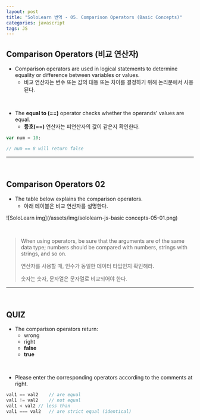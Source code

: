 ```yaml
---
layout: post
title: "SoloLearn 번역 - 05. Comparison Operators (Basic Concepts)"
categories: javascript
tags: JS
---
```


## Comparison Operators (비교 연산자)

- Comparison operators are used in logical statements to determine equality or difference between variables or values.
  - 비교 연산자는 변수 또는 값의 대등 또는 차이를 결정하기 위해 논리문에서 사용된다.

<br>

- The **equal to (==)** operator checks whether the operands' values are equal.
  - **등호(==)** 연산자는 피연산자의 값이 같은지 확인한다.

```js
var num = 10;

// num == 8 will return false
```

------


<br>

## Comparison Operators 02

- The table below explains the comparison operators.
  - 아래 테이블은 비교 연산자를 설명한다.

![SoloLearn img](/assets/img/sololearn-js-basic concepts-05-01.png)

<br>

> When using operators, be sure that the arguments are of the same data type; numbers should be compared with numbers, strings with strings, and so on.
>
> 연산자를 사용할 때, 인수가 동일한 데이터 타입인지 확인해라.
>
> 숫자는 숫자, 문자열은 문자열로 비교되어야 한다.

------

<br>

## QUIZ

- The comparison operators return:
  - wrong
  - right
  - **false**
  - **true**

<br>

- Please enter the corresponding operators according to the comments at right.

```js
val1 == val2	// are equal
val1 != val2	// not equal
val1 < val2	// less than
val1 === val2	// are strict equal (identical)
```

<br>